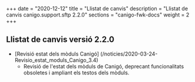 +++
date        = "2020-12-12"
title       = "Llistat de canvis"
description = "Llistat de canvis canigo.support.sftp 2.2.0"
sections    = "canigo-fwk-docs"
weight		= 2
+++

## Llistat de canvis versió 2.2.0

- [Revisió estat dels mòduls Canigó] (/noticies/2020-03-24-Revisio_estat_moduls_Canigo_3.4)
   - Revisió de l'estat dels mòduls de Canigó, deprecant funcionalitats obsoletes i ampliant els testos dels mòduls.

